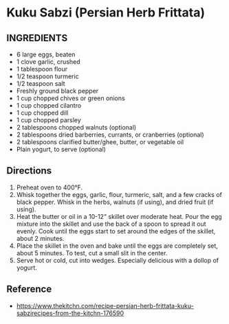# Kuku Sabzi (Persian Herb Frittata)

## INGREDIENTS

* 6 large eggs, beaten
* 1 clove garlic, crushed
* 1 tablespoon flour
* 1/2 teaspoon turmeric
* 1/2 teaspoon salt
* Freshly ground black pepper
* 1 cup chopped chives or green onions
* 1 cup chopped cilantro
* 1 cup chopped dill
* 1 cup chopped parsley
* 2 tablespoons chopped walnuts (optional)
* 2 tablespoons dried barberries, currants, or cranberries (optional)
* 2 tablespoons clarified butter/ghee, butter, or vegetable oil
* Plain yogurt, to serve (optional)

## Directions

1. Preheat oven to 400°F.
2. Whisk together the eggs, garlic, flour, turmeric, salt, and a few cracks of black pepper. Whisk in the herbs, walnuts (if using), and dried fruit (if using).
3. Heat the butter or oil in a 10-12" skillet over moderate heat. Pour the egg mixture into the skillet and use the back of a spoon to spread it out evenly. Cook until the eggs start to set around the edges of the skillet, about 2 minutes.
4. Place the skillet in the oven and bake until the eggs are completely set, about 5 minutes. To test, cut a small slit in the center.
5. Serve hot or cold, cut into wedges. Especially delicious with a dollop of yogurt.

## Reference

* <https://www.thekitchn.com/recipe-persian-herb-frittata-kuku-sabzirecipes-from-the-kitchn-176590>
